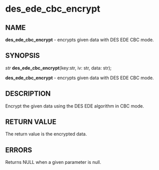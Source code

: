 # des_ede_cbc_encrypt

## NAME

**des_ede_cbc_encrypt** - encrypts given data with DES EDE CBC mode.

## SYNOPSIS

*str* **des_ede_cbc_encrypt**(key:str, iv: str, data: str);

**des_ede_cbc_encrypt** - encrypts given data with DES EDE CBC mode.

## DESCRIPTION
Encrypt the given data using the DES EDE algorithm in CBC mode.

## RETURN VALUE

The return value is the encrypted data.

## ERRORS

Returns NULL when a given parameter is null.
